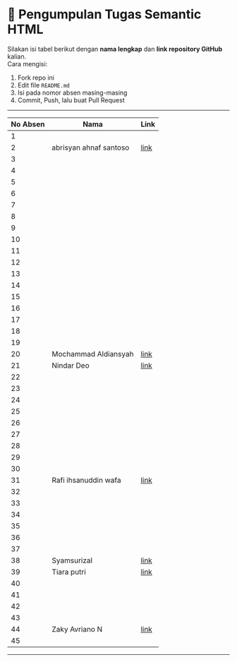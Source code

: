 # 📌 Pengumpulan Tugas Semantic HTML

Silakan isi tabel berikut dengan **nama lengkap** dan **link repository GitHub** kalian.  
Cara mengisi:
1. Fork repo ini
2. Edit file `README.md`
3. Isi pada nomor absen masing-masing
4. Commit, Push, lalu buat Pull Request

---

| No Absen | Nama                     | Link |
|----|--------------------------|------|
| 1  |                          |      |
| 2  | abrisyan ahnaf santoso   | [link](https://github.com/checksam/semantic---html) |
| 3  |                          |      |
| 4  |                          |      |
| 5  |                          |      |
| 6  |                          |      |
| 7  |                          |      |
| 8  |                          |      |
| 9  |                          |      |
| 10 |                          |      |
| 11 |                          |      |
| 12 |                          |      |
| 13 |                          |      |
| 14 |                          |      |
| 15 |                          |      |
| 16 |                          |      |
| 17 |                          |      |
| 18 |                          |      |
| 19 |                          |      |
| 20 | Mochammad Aldiansyah     | [link](https://github.com/aldigakure/SEMANTIK_HTML) |
| 21 | Nindar Deo               | [link](https://github.com/Nindar-txr/semantic) |
| 22 |                          |      |
| 23 |                          |      |
| 24 |                          |      |
| 25 |                          |      |
| 26 |                          |      |
| 27 |                          |      |
| 28 |                          |      |
| 29 |                          |      |
| 30 |                          |      |
| 31 | Rafi ihsanuddin wafa     | [link](https://github.com/Yagami-wafa/semantik) |
| 32 |                          |      |
| 33 |                          |      |
| 34 |                          |      |
| 35 |                          |      |
| 36 |                          |      |
| 37 |                          |      |
| 38 | Syamsurizal              | [link](https://github.com/Castys/Semantik-38) |
| 39 | Tiara putri              | [link](https://github.com/Tiaranara/SEMANTIC-) |
| 40 |                          |      |
| 41 |                          |      |
| 42 |                          |      |
| 43 |                          |      |
| 44 | Zaky Avriano N           | [link](https://github.com/jeckyy234/44-semantik) |
| 45 |                          |      |

---
